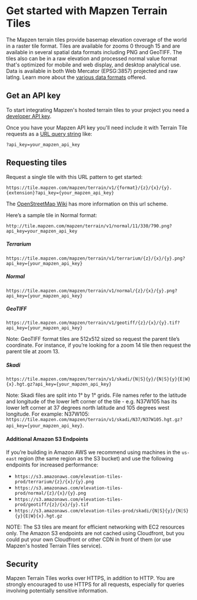 # Get started with Mapzen Terrain Tiles

The Mapzen terrain tiles provide basemap elevation coverage of the world in a raster tile format. Tiles are available for zooms 0 through 15 and are available in several spatial data formats including PNG and GeoTIFF. The tiles also can be in a raw elevation and processed normal value format that's optimized for mobile and web display, and desktop analytical use. Data is available in both Web Mercator (EPSG:3857) projected and raw latlng. Learn more about the [various data formats](formats.md) offered.

## Get an API key

To start integrating Mapzen's hosted terrain tiles to your project you need a [developer API key](https://mapzen.com/documentation/overview/).

Once you have your Mapzen API key you'll need include it with Terrain Tile requests as a [URL query string](https://en.wikipedia.org/wiki/Query_string) like:

```
?api_key=your_mapzen_api_key
```

## Requesting tiles

Request a single tile with this URL pattern to get started:
  		  
```
https://tile.mapzen.com/mapzen/terrain/v1/{format}/{z}/{x}/{y}.{extension}?api_key={your_mapzen_api_key}
```
  		  
The [OpenStreetMap Wiki](http://wiki.openstreetmap.org/wiki/Slippy_map_tilenames) has more information on this url scheme.
  		  
Here’s a sample tile in Normal format:
  		  
```
http://tile.mapzen.com/mapzen/terrain/v1/normal/11/330/790.png?api_key=your_mapzen_api_key
```

##### Terrarium

```
https://tile.mapzen.com/mapzen/terrain/v1/terrarium/{z}/{x}/{y}.png?api_key={your_mapzen_api_key}
```

##### Normal

```
https://tile.mapzen.com/mapzen/terrain/v1/normal/{z}/{x}/{y}.png?api_key={your_mapzen_api_key}
```

##### GeoTIFF

```
https://tile.mapzen.com/mapzen/terrain/v1/geotiff/{z}/{x}/{y}.tif?api_key={your_mapzen_api_key}
```

Note: GeoTIFF format tiles are 512x512 sized so request the parent tile’s coordinate. For instance, if you’re looking for a zoom 14 tile then request the parent tile at zoom 13.

##### Skadi

```
https://tile.mapzen.com/mapzen/terrain/v1/skadi/{N|S}{y}/{N|S}{y}{E|W}{x}.hgt.gz?api_key={your_mapzen_api_key}
```
  
Note: Skadi files are split into 1° by 1° grids. File names refer to the latitude and longitude of the lower left corner of the tile - e.g. N37W105 has its lower left corner at 37 degrees north latitude and 105 degrees west longitude. For example:  N37W105: `https://tile.mapzen.com/mapzen/terrain/v1/skadi/N37/N37W105.hgt.gz?api_key={your_mapzen_api_key}`.

#### Additional Amazon S3 Endpoints

If you’re building in Amazon AWS we recommend using machines in the `us-east` region (the same region as the S3 bucket) and use the following endpoints for increased performance:

* `https://s3.amazonaws.com/elevation-tiles-prod/terrarium/{z}/{x}/{y}.png`
* `https://s3.amazonaws.com/elevation-tiles-prod/normal/{z}/{x}/{y}.png`
* `https://s3.amazonaws.com/elevation-tiles-prod/geotiff/{z}/{x}/{y}.tif`
* `https://s3.amazonaws.com/elevation-tiles-prod/skadi/{N|S}{y}/{N|S}{y}{E|W}{x}.hgt.gz`

NOTE: The S3 tiles are meant for efficient networking with EC2 resources only. The Amazon S3 endpoints are not cached using Cloudfront, but you could put your own Cloudfront or other CDN in front of them (or use Mapzen's hosted Terrain Tiles service).

## Security

Mapzen Terrain Tiles works over HTTPS, in addition to HTTP. You are strongly encouraged to use HTTPS for all requests, especially for queries involving potentially sensitive information.
